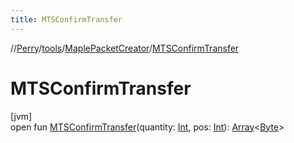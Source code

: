 ```yaml
---
title: MTSConfirmTransfer
---
```

//[Perry](../../../index.html)/[tools](../index.html)/[MaplePacketCreator](index.html)/[MTSConfirmTransfer](-m-t-s-confirm-transfer.html)



# MTSConfirmTransfer



[jvm]\
open fun [MTSConfirmTransfer](-m-t-s-confirm-transfer.html)(quantity: [Int](https://kotlinlang.org/api/latest/jvm/stdlib/kotlin/-int/index.html), pos: [Int](https://kotlinlang.org/api/latest/jvm/stdlib/kotlin/-int/index.html)): [Array](https://kotlinlang.org/api/latest/jvm/stdlib/kotlin/-array/index.html)<[Byte](https://kotlinlang.org/api/latest/jvm/stdlib/kotlin/-byte/index.html)>




